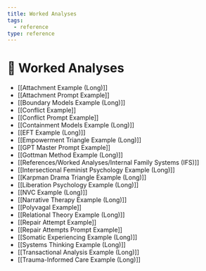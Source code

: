 ```yaml
---
title: Worked Analyses
tags:
  - reference
type: reference
---
```


<!-- @format -->

# 🧪 Worked Analyses

- [[Attachment Example (Long)]]
- [[Attachment Prompt Example]]
- [[Boundary Models Example (Long)]]
- [[Conflict Example]]
- [[Conflict Prompt Example]]
- [[Containment Models Example (Long)]]
- [[EFT Example (Long)]]
- [[Empowerment Triangle Example (Long)]]
- [[GPT Master Prompt Example]]
- [[Gottman Method Example (Long)]]
- [[References/Worked Analyses/Internal Family Systems (IFS)]]
- [[Intersectional Feminist Psychology Example (Long)]]
- [[Karpman Drama Triangle Example (Long)]]
- [[Liberation Psychology Example (Long)]]
- [[NVC Example (Long)]]
- [[Narrative Therapy Example (Long)]]
- [[Polyvagal Example]]
- [[Relational Theory Example (Long)]]
- [[Repair Attempt Example]]
- [[Repair Attempts Prompt Example]]
- [[Somatic Experiencing Example (Long)]]
- [[Systems Thinking Example (Long)]]
- [[Transactional Analysis Example (Long)]]
- [[Trauma-Informed Care Example (Long)]]
